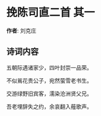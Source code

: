 # 挽陈司直二首  其一

**作者**: 刘克庄

## 诗词内容

五朝际遇诸家少，四叶封崇一品荣。

不似鶑花贵公子，宛然萤雪老书生。

交游绿野旧宾客，濡染沧洲贤父兄。

吾老埋辞失之约，余哀翻入薤歌声。

